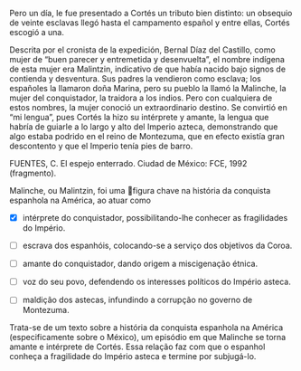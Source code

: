 

Pero un día, le fue presentado a Cortés un tributo bien distinto: un obsequio de veinte esclavas llegó hasta el campamento español y entre ellas, Cortés escogió a una.

Descrita por el cronista de la expedición, Bernal Díaz del Castillo, como mujer de “buen parecer y entremetida y desenvuelta”, el nombre indígena de esta mujer era Malintzin, indicativo de que había nacido bajo signos de contienda y desventura. Sus padres la vendieron como esclava; los españoles la llamaron doña Marina, pero su pueblo la llamó la Malinche, la mujer del conquistador, la traidora a los indios. Pero con cualquiera de estos nombres, la mujer conoció un extraordinario destino. Se convirtió en “mi lengua”, pues Cortés la hizo su intérprete y amante, la lengua que habría de guiarle a lo largo y alto del Imperio azteca, demonstrando que algo estaba podrido en el reino de Montezuma, que en efecto existía gran descontento y que el Imperio tenía pies de barro.

FUENTES, C. El espejo enterrado. Ciudad de México: FCE, 1992 (fragmento).

Malinche, ou Malintzin, foi uma figura chave na história da conquista espanhola na América, ao atuar como



- [x] intérprete do conquistador, possibilitando-lhe conhecer as fragilidades do Império.
- [ ] escrava dos espanhóis, colocando-se a serviço dos objetivos da Coroa.
- [ ] amante do conquistador, dando origem a miscigenação étnica.
- [ ] voz do seu povo, defendendo os interesses políticos do Império asteca.
- [ ] maldição dos astecas, infundindo a corrupção no governo de Montezuma.


Trata-se de um texto sobre a história da conquista espanhola na América (especificamente sobre o México), um episódio em que Malinche se torna amante e intérprete de Cortés. Essa relação faz com que o espanhol conheça a fragilidade do Império asteca e termine por subjugá-lo.

        